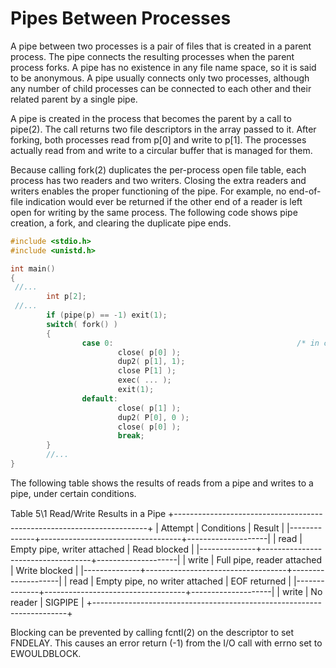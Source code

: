 # Pipes Between Processes

A pipe between two processes is a pair of files that is created in a parent process. The pipe connects the resulting processes when the parent process forks. A pipe has no existence in any file name space, so it is said to be
anonymous. A pipe usually connects only two processes, although any number of child processes can be connected to each other and their related parent by a single pipe.

A pipe is created in the process that becomes the parent by a call to pipe(2). The call returns two file descriptors in the array passed to it. After forking, both processes read from p[0] and write to p[1]. The processes
actually read from and write to a circular buffer that is managed for them.

Because calling fork(2) duplicates the per-process open file table, each process has two readers and two writers. Closing the extra readers and writers enables the proper functioning of the pipe. For example, no end-of-file
indication would ever be returned if the other end of a reader is left open for writing by the same process. The following code shows pipe creation, a fork, and clearing the duplicate pipe ends.

```c
#include <stdio.h>
#include <unistd.h>

int main()
{
 //...
        int p[2];
 //...
        if (pipe(p) == -1) exit(1);
        switch( fork() )
        {
                case 0:                                         /* in child */
                        close( p[0] );
                        dup2( p[1], 1);
                        close P[1] );
                        exec( ... );
                        exit(1);
                default:                                                /* in parent */
                        close( p[1] );
                        dup2( P[0], 0 );
                        close( p[0] );
                        break;
        }
        //...
}
```

The following table shows the results of reads from a pipe and writes to a pipe, under certain conditions.

Table 5\1 Read/Write Results in a Pipe
+-----------------------------------------------------------------------+
| Attempt      | Conditions                        | Result             |
|--------------+-----------------------------------+--------------------|
| read         | Empty pipe, writer attached       | Read blocked       |
|--------------+-----------------------------------+--------------------|
| write        | Full pipe, reader attached        | Write blocked      |
|--------------+-----------------------------------+--------------------|
| read         | Empty pipe, no writer attached    | EOF returned       |
|--------------+-----------------------------------+--------------------|
| write        | No reader                         | SIGPIPE            |
+-----------------------------------------------------------------------+

Blocking can be prevented by calling fcntl(2) on the descriptor to set FNDELAY. This causes an error return (-1) from the I/O call with errno set to EWOULDBLOCK.
